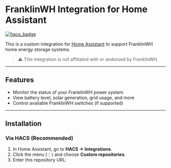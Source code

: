 # FranklinWH Integration for Home Assistant

[![hacs_badge](https://img.shields.io/badge/HACS-Custom-blue.svg?style=for-the-badge)](https://github.com/hacs/integration)

This is a custom integration for [Home Assistant](https://www.home-assistant.io/) to support FranklinWH home energy storage systems.

> ⚠️ This integration is not affiliated with or endorsed by FranklinWH.

---

## Features

- Monitor the status of your FranklinWH power system
- View battery level, solar generation, grid usage, and more
- Control available FranklinWH switches (if supported)

---

## Installation

### Via HACS (Recommended)

1. In Home Assistant, go to **HACS → Integrations**.
2. Click the menu (⋮) and choose **Custom repositories**.
3. Enter this repository URL:
